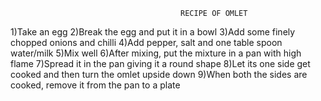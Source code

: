 								          RECIPE OF OMLET

1)Take an egg
2)Break the egg and put it in a bowl
3)Add some finely chopped onions and chilli
4)Add pepper, salt and one table spoon water/milk
5)Mix well
6)After mixing, put the mixture in a pan with high flame
7)Spread it in  the pan giving it a round shape
8)Let its one side get cooked and then turn the omlet upside down
9)When both the sides are cooked, remove it from the pan to a plate
